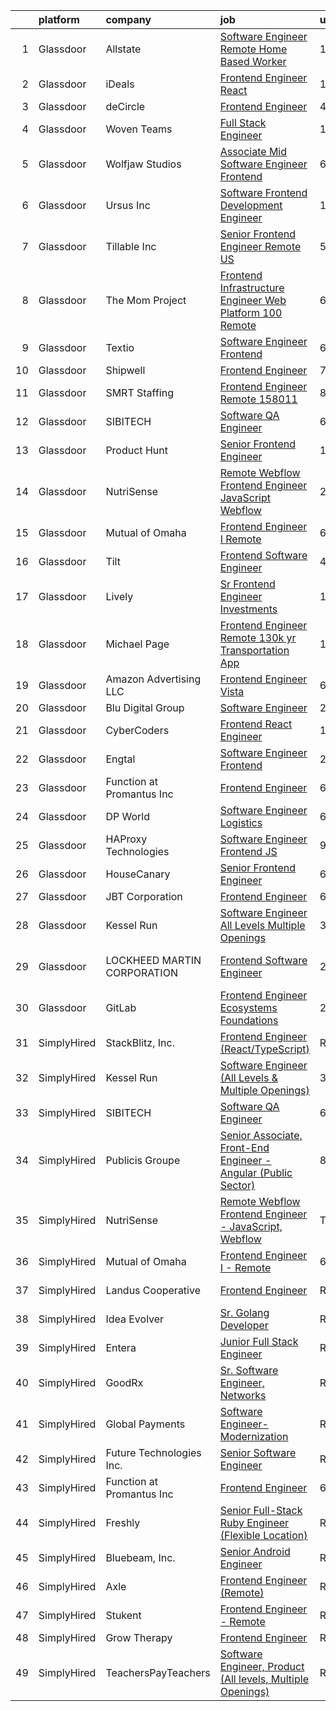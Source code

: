 

|    | platform    | company                     | job                                                                                                                                                                                                                                                                                                                                                                                                                                                                                                                                                                                                                                                                                                                                                                                                                                                                                                                                                                                                                                                                                                                                                                                                                                                                                                                                                                                                                                                                                                                                                                                                                                              | update_time   | location            |
|---:|:------------|:----------------------------|:-------------------------------------------------------------------------------------------------------------------------------------------------------------------------------------------------------------------------------------------------------------------------------------------------------------------------------------------------------------------------------------------------------------------------------------------------------------------------------------------------------------------------------------------------------------------------------------------------------------------------------------------------------------------------------------------------------------------------------------------------------------------------------------------------------------------------------------------------------------------------------------------------------------------------------------------------------------------------------------------------------------------------------------------------------------------------------------------------------------------------------------------------------------------------------------------------------------------------------------------------------------------------------------------------------------------------------------------------------------------------------------------------------------------------------------------------------------------------------------------------------------------------------------------------------------------------------------------------------------------------------------------------|:--------------|:--------------------|
|  1 | Glassdoor   | Allstate                    | [Software Engineer  Remote  Home Based Worker](https://www.glassdoor.com/partner/jobListing.htm?pos=105&ao=1110586&s=58&guid=00000181b36a3e76bc67d1603bbb1848&src=GD_JOB_AD&t=SR&vt=w&cs=1_ad2cbda7&cb=1656572493770&jobListingId=1007969509307&cpc=3DB599BF2F4828F0&jrtk=3-0-1g6pmkfkm284p001-1g6pmkfl7ghra800-4d041a07fbaeb530--6NYlbfkN0BLH0BMQoDn-yw6Urt952hBm1JLFZ7WpBxND2cMIOjOqdmupiC_ZwOjlpaauaQKSroBQtd_BV4CS-ZWyr5ua74f_4jQnc2FEzI3NhbodPURNJ3fsjvdIMJISMZjDhl8iNhKtN4eguoRBxNDUCLMGKrsVzIjZeudN40tMx5v02HtnJAe71GjCu7h61_2Zry3cM-YdRyU1Y9sv1_7MP96wLHZ4x-W_B7iSt811qXhA_lk5kMrRF30dsQwcamVa5AATzegleuRW2HNfo0lGaaTLL7anWJhCK6GeB9k0apXZqmhg67r-0hH6NLHXW6DBzHYZLX7bowS_sMGo5bMxyb14GYfPZQkrpLVi8YRMmWVvWvkHcH2RoZKaC0oUJ-LGFoDHkWzUqU96tXR-H0zh7cpnZfdJQrelnoUuSDFluqIcHqwhifoSJuwxGLQ-Fc5G8DU2tdgDYX-JhP5ZD5JtgYfZWHj6eReutJ0q_Axy_fAu0grMuPnVLtxk99_er5Iko4keBdXgTnPme1wp5NV9mdEcb2-QZH3wqWqFDXSwVWEDxUL1Qi6LNVEoK5moA8rpzYxFSonnlc8Rckc9Ww3Gt6hMEOCnVKRx0so7bdScZmw0_bprGRdIVVm_edpjwBemCJ9GCFXP0wlwQRQzIDR_MkAW2kLTAa-EM4f5Suhx_CQBHjaC8Dm-1lm1OQxdV1PeU4AUp8Eiw1AeS4XtjkCgYY1b2Gevyod7Dn9gKJjBh-HE7yX-4eN8Xz_zA8y9QhyuTH5yIan5mY9Ar0lZ3R6NYf1iOJ6oFbaM8lREohjE5qyN-734-OvuKSOtqa-rImrv2GXZ3QB1aWgFEglTvKV9eTc4qnVzU6q19S_4mRZHel61vVlEKAv7ydmF5ZD--wRAzMDF9_jB9UBlRKSV2iKTqaifOH680h1w2nMmucEdqJZ7eHYmWGJ91GvHSpje9cORD83NeJsxtE_dVyB0lGKrrVJv_3HlqPNyA54QsRpbunhJuw0EufIS7Hl2XJd_p6OxbAdBMHIJ7lp6e0FI8Nt3wpqL7_XNnRxpf0FhUmGSQxoHWfHJBNL91hhER3GbKASwwsDJxO3mumxc1HvmjMuiuXKjlNpvFLyROtCimTQA8CmcJptJifZQzTWi1SUoPP3OakEIqPv7_MW_UgbMGrHVBhjZITla54IhI45lOv1RwvETFIk48taG61mAclzQGla5xcz3jxuA4eOOx58jTMlX9wVqoeJVPJZlZFj-58%3D) | 1d            | Remote              |
|  2 | Glassdoor   | iDeals                      | [Frontend Engineer  React ](https://www.glassdoor.com/partner/jobListing.htm?pos=126&ao=1136043&s=58&guid=00000181b36a3e76bc67d1603bbb1848&src=GD_JOB_AD&t=SR&vt=w&ea=1&cs=1_0c4eb81a&cb=1656572493772&jobListingId=1007968782920&jrtk=3-0-1g6pmkfkm284p001-1g6pmkfl7ghra800-36dafac97def92f4-)                                                                                                                                                                                                                                                                                                                                                                                                                                                                                                                                                                                                                                                                                                                                                                                                                                                                                                                                                                                                                                                                                                                                                                                                                                                                                                                                                  | 1d            | Remote              |
|  3 | Glassdoor   | deCircle                    | [Frontend Engineer](https://www.glassdoor.com/partner/jobListing.htm?pos=113&ao=1136043&s=58&guid=00000181b36a3e76bc67d1603bbb1848&src=GD_JOB_AD&t=SR&vt=w&cs=1_46111f77&cb=1656572493770&jobListingId=1007963235586&jrtk=3-0-1g6pmkfkm284p001-1g6pmkfl7ghra800-dd5f0d586b805b4e-)                                                                                                                                                                                                                                                                                                                                                                                                                                                                                                                                                                                                                                                                                                                                                                                                                                                                                                                                                                                                                                                                                                                                                                                                                                                                                                                                                               | 4d            | Remote              |
|  4 | Glassdoor   | Woven Teams                 | [Full Stack Engineer](https://www.glassdoor.com/partner/jobListing.htm?pos=129&ao=1136043&s=58&guid=00000181b36a3e76bc67d1603bbb1848&src=GD_JOB_AD&t=SR&vt=w&cs=1_85ebbba6&cb=1656572493776&jobListingId=1007968537068&jrtk=3-0-1g6pmkfkm284p001-1g6pmkfl7ghra800-a391486f0bba99ac-)                                                                                                                                                                                                                                                                                                                                                                                                                                                                                                                                                                                                                                                                                                                                                                                                                                                                                                                                                                                                                                                                                                                                                                                                                                                                                                                                                             | 1d            | Remote              |
|  5 | Glassdoor   | Wolfjaw Studios             | [Associate Mid Software Engineer   Frontend](https://www.glassdoor.com/partner/jobListing.htm?pos=117&ao=1136043&s=58&guid=00000181b36a3e76bc67d1603bbb1848&src=GD_JOB_AD&t=SR&vt=w&ea=1&cs=1_5e0babb6&cb=1656572493771&jobListingId=1007959366152&jrtk=3-0-1g6pmkfkm284p001-1g6pmkfl7ghra800-cea5b5b7e59bbe87-)                                                                                                                                                                                                                                                                                                                                                                                                                                                                                                                                                                                                                                                                                                                                                                                                                                                                                                                                                                                                                                                                                                                                                                                                                                                                                                                                 | 6d            | Remote              |
|  6 | Glassdoor   | Ursus  Inc                  | [Software Frontend Development Engineer](https://www.glassdoor.com/partner/jobListing.htm?pos=108&ao=1110586&s=58&guid=00000181b36a3e76bc67d1603bbb1848&src=GD_JOB_AD&t=SR&vt=w&ea=1&cs=1_b6dcfc83&cb=1656572493770&jobListingId=1007944943021&cpc=FA84DF7EA1EC2398&jrtk=3-0-1g6pmkfkm284p001-1g6pmkfl7ghra800-8d8991a16920fe1d--6NYlbfkN0CT8vBT9H5mqECx2dfLV_FONLPDKpIRssxVwtj05Tmm4rA5I0VNOPdM1oYsK66ov5qsm8ofzWqWD6mg6fXdo7hhHYt9nFT1WegE2-d7qQ2eRxLMcEy3IygldCFdbVCTl0EtFf3t6ea2uPPDT2BtzrVDa_45D8NZ03Zq-LzNbRWrFKBbuxFPDm54tdvVgVDTfTKVVpbmXWP2qD4H6a8l6wak7LddOv7VoP8PCUTD2bLhR_2TGBqHNzqvrttJKiufLdVYPOItH1XasfG3oR-qW_jIvqXfCz4ceazMesZUq0R45xmYyPkj5Hha83iuUYLsGVPWVSgzChLXuhdq6m4TdEsUiZ5OjBaWxKkI6qzmXjoAhkFu82CDseGiRZuPxcu2UV1II_4XFzhxySC5ccQTiLFhkYi8qHxDZAFicJwwXPHyTI7hvTlmhOfcUEmnSfZQFX-HuHVOQwUUmWBZOKADCgyATMvKkn1ODiOMCA4QOWKrKvfV1_pjO7agcwk8ytZYjuyZgV8vTsPKnPWuGcjILHgCusczWWI8HBTdxjc91vIcMMr5SbzdMh471XtKvIT8hwVWMuYh3voRv7kMhN4v7NxQpL9bILQdo76cs_Hekpze9EBNZWcLYSLXz9y5Oh6HWt71Xru2-W1NoKHk-g_7psWpH8nSpugUJX5Of3wV8kP-WEUSP9hbhoCvxLrlR0mYigiiyeftfRbM0mAP-BFYYxE5TIgRR5XTXTvszCA-wPBfuSUQHzZIWthR1juZr-bWtQqhAhVgXRW7ZWACyIKYNfKhaufsxGgIb8KdaHWKGNtdwZNVlQ8QqOwRm_7kGHwIX9RluapBJguYuadxlp2FLDR1x3-aEhLNU-hb0tTDbjUGDKboU8kAHr5fa_JDhe0crl3gWoJDUrZzQH2LXgeJo80FSpBN6ehnsT_vrWWsc2N1mQOEZ7DTZT7OPkw8zSM6N0nTo9O60OWzkI2_X-68sKKORqOHRK3VxLOW9SFWEmwzqrA4HnLh7vFp)                                                                                                                                                                                                                                                | 13d           | Seattle, WA         |
|  7 | Glassdoor   | Tillable  Inc               | [Senior Frontend Engineer  Remote US ](https://www.glassdoor.com/partner/jobListing.htm?pos=121&ao=1136043&s=58&guid=00000181b36a3e76bc67d1603bbb1848&src=GD_JOB_AD&t=SR&vt=w&cs=1_b8091630&cb=1656572493771&jobListingId=1007961387131&jrtk=3-0-1g6pmkfkm284p001-1g6pmkfl7ghra800-374b4f5322434684-)                                                                                                                                                                                                                                                                                                                                                                                                                                                                                                                                                                                                                                                                                                                                                                                                                                                                                                                                                                                                                                                                                                                                                                                                                                                                                                                                            | 5d            | Chicago, IL         |
|  8 | Glassdoor   | The Mom Project             | [Frontend Infrastructure Engineer  Web Platform  100  Remote ](https://www.glassdoor.com/partner/jobListing.htm?pos=107&ao=1110586&s=58&guid=00000181b36a3e76bc67d1603bbb1848&src=GD_JOB_AD&t=SR&vt=w&cs=1_6fc07dc9&cb=1656572493770&jobListingId=1007960551232&cpc=0FE1F5EA2BC84A01&jrtk=3-0-1g6pmkfkm284p001-1g6pmkfl7ghra800-8b6cd9f3fdcd4673--6NYlbfkN0BDp_epf89aHDQhKpPegNJQ_ldQpEFZQsM9OcONMGxWx6pU56EKHF58QjVdAUvn2gXYKO4z_26SU89mHjci_GDptnJftDDPcxP0KxPscXU_iJibb62k-e_C3qR3RrmGQfpENVf3k1cehNsQ5_FH7xqIjMtBDL8gXo6Q733l_qCP9oQWR6Oy0psELGpZjphkp0ef676UR6p55RO5PltNhHgHdTXYaxUQS6O7L6FFtRhRQRfc__9wg1801eTCBggOUvcV7rYpqNtihEZ9cxt_lL-iufr122C0qY1ajGBfJn6IJR0zJ9JVj3vfR2fodvffWFjcCRAy5xF5MSFAeaChQ0OwVbAo-bMN-mGQK9iUUS_1JIR0pRtanW14_Yze-1pVELMBryJSddUEVrMCfrIZ4AXHEeDZHByC0sAhzA07kBCDmrkFRd_WKzxtzsdLBx1GKPCR98SQZ0FKATfM3ZR9Bk9oi9Z5pX7nDx9n2f5rE9gwcZ5_UI27eZDv9jZg-3kkdHqtOn-LbsHEsRac8YqxQl77A1c8q8yDRKJ613oelgv4gVLkswboEJxqS-7RdObphi0%3D)                                                                                                                                                                                                                                                                                                                                                                                                                                                                                                                                                                                                                                                                                 | 6d            | Remote              |
|  9 | Glassdoor   | Textio                      | [Software Engineer  Frontend ](https://www.glassdoor.com/partner/jobListing.htm?pos=119&ao=1136043&s=58&guid=00000181b36a3e76bc67d1603bbb1848&src=GD_JOB_AD&t=SR&vt=w&cs=1_65d9b225&cb=1656572493771&jobListingId=1007960704624&jrtk=3-0-1g6pmkfkm284p001-1g6pmkfl7ghra800-2cbb7fc0601d8919-)                                                                                                                                                                                                                                                                                                                                                                                                                                                                                                                                                                                                                                                                                                                                                                                                                                                                                                                                                                                                                                                                                                                                                                                                                                                                                                                                                    | 6d            | Seattle, WA         |
| 10 | Glassdoor   | Shipwell                    | [Frontend Engineer](https://www.glassdoor.com/partner/jobListing.htm?pos=122&ao=1136043&s=58&guid=00000181b36a3e76bc67d1603bbb1848&src=GD_JOB_AD&t=SR&vt=w&ea=1&cs=1_0cb5c51a&cb=1656572493771&jobListingId=1007957563698&jrtk=3-0-1g6pmkfkm284p001-1g6pmkfl7ghra800-badf248757190a07-)                                                                                                                                                                                                                                                                                                                                                                                                                                                                                                                                                                                                                                                                                                                                                                                                                                                                                                                                                                                                                                                                                                                                                                                                                                                                                                                                                          | 7d            | Austin, TX          |
| 11 | Glassdoor   | SMRT Staffing               | [Frontend Engineer  Remote   158011](https://www.glassdoor.com/partner/jobListing.htm?pos=104&ao=1110586&s=58&guid=00000181b36a3e76bc67d1603bbb1848&src=GD_JOB_AD&t=SR&vt=w&ea=1&cs=1_08bf9b3b&cb=1656572493770&jobListingId=1007955271154&cpc=FAE5E775D180B2FB&jrtk=3-0-1g6pmkfkm284p001-1g6pmkfl7ghra800-108d833c51046b8a--6NYlbfkN0B1iZffVNwR6yblgx4UGLPVYtj6CoeVi8wBybtNKgrFUOUXRgJbsWR06Qg0ALePDRbHJLWlQmYXsFyQqWuiDwZ6TabC5c7hvZOHYvvPMIc6sgcRC71RL1rFhfXgXleD67TENPdnVQJP9HD3pZdQ2jCyWoQd7YgqMi46X19hqownWDuuwwDXAD4aMfjWebe2EjvE4VTMkUuzMuA3zPNOAn1gmlG79lRPDc-QCWLgYHOnKxKVRhHN7sEGUfF_E1hiSGiSEnrqXo8SOPMbV7EGYb1ulYeE1cQKzhQ9S1gJ-xBLAxTE5BSCYA-ueX2o6jGfcXeFma1qLg2napz_beEI2y640OGzpMF88QvwdgRaOr-iC_sQ89-CBFZCO51Cfagj34G3nPeHRFu26F2e4b7w9B1zv-jBruACwfcATm9NC2OOlCMOAqiVI9p3vPJVYpARJ7glIKb4A6xjI4AFEx1Xev7bbhEA26-B1mzE2V72JaqRBQXmtWwGOh1AuTXCxEVl2dUQnzBZrncFfjNrOGw2vb9-IBTwTOMWV_XQxQMI0JeGMA%3D%3D)                                                                                                                                                                                                                                                                                                                                                                                                                                                                                                                                                                                                                                                                                                                        | 8d            | New York, NY        |
| 12 | Glassdoor   | SIBITECH                    | [Software QA Engineer](https://www.glassdoor.com/partner/jobListing.htm?pos=115&ao=1136043&s=58&guid=00000181b36a3e76bc67d1603bbb1848&src=GD_JOB_AD&t=SR&vt=w&ea=1&cs=1_4c086d36&cb=1656572493771&jobListingId=1007959920032&jrtk=3-0-1g6pmkfkm284p001-1g6pmkfl7ghra800-cb7245b62ad57399-)                                                                                                                                                                                                                                                                                                                                                                                                                                                                                                                                                                                                                                                                                                                                                                                                                                                                                                                                                                                                                                                                                                                                                                                                                                                                                                                                                       | 6d            | Remote              |
| 13 | Glassdoor   | Product Hunt                | [Senior Frontend Engineer](https://www.glassdoor.com/partner/jobListing.htm?pos=101&ao=1110586&s=58&guid=00000181b36a3e76bc67d1603bbb1848&src=GD_JOB_AD&t=SR&vt=w&ea=1&cs=1_30f3c4e1&cb=1656572493769&jobListingId=1007947329605&cpc=9EDA28EADF1DF7F0&jrtk=3-0-1g6pmkfkm284p001-1g6pmkfl7ghra800-8136aefaea2520ff--6NYlbfkN0A67EbyqQZ2m7633xFuWhEzGHB4JWu7JYf7ZqKJexKnqwkHDCuIAQHC5GSCUEEW_O4W2Fj5X8aAm8BG-tEN4OmxqKzmWsU_zySLMAdMbvosejPWFlvc6JqTjmQ6AZRYm94UsJX27MyE1lsV0TQZ3Wi9la2vWyIEFmqOAhpWC8JfuND9kKn-TRsQEZOJYO1inePF4GhmoxpWRBJdq1l5-mHaMHTyVWtiE7E8UcaMPYa7jPyAv2S4YlwmN979SIh0_H7JCxVRIaWRg4hD_4wHm8AEDMf6vF1abKj2-PYVJqs2WI_l7Uozb9bPbd2ndDB4hzTDQiH8dt_EedyULBgvB9SHzN6niApO7ETJF7SW5G9VaxApc5_IcBCgrQv8yi7oiw9NjaV24HtNHSiLEsY911MfDQ87ncDschFt9byO2L84Jb32k6b8yIsaQLp88ZNULCz_3LvW7oTdAtwgNbmha9vfpM3PGFSkEEkJxVedDE6z2AMa1MpD765pgNNHDUqOWticr8kQYsHndg%3D%3D)                                                                                                                                                                                                                                                                                                                                                                                                                                                                                                                                                                                                                                                                                                                                                                  | 12d           | Remote              |
| 14 | Glassdoor   | NutriSense                  | [Remote Webflow Frontend Engineer   JavaScript  Webflow](https://www.glassdoor.com/partner/jobListing.htm?pos=116&ao=1136043&s=58&guid=00000181b36a3e76bc67d1603bbb1848&src=GD_JOB_AD&t=SR&vt=w&ea=1&cs=1_5212cd51&cb=1656572493771&jobListingId=1007970812519&jrtk=3-0-1g6pmkfkm284p001-1g6pmkfl7ghra800-eafea48149ace2b2-)                                                                                                                                                                                                                                                                                                                                                                                                                                                                                                                                                                                                                                                                                                                                                                                                                                                                                                                                                                                                                                                                                                                                                                                                                                                                                                                     | 24h           | Chicago, IL         |
| 15 | Glassdoor   | Mutual of Omaha             | [Frontend Engineer I   Remote](https://www.glassdoor.com/partner/jobListing.htm?pos=103&ao=1110586&s=58&guid=00000181b36a3e76bc67d1603bbb1848&src=GD_JOB_AD&t=SR&vt=w&cs=1_eee02c8d&cb=1656572493769&jobListingId=1007959150612&cpc=334ABAF5D42DC775&jrtk=3-0-1g6pmkfkm284p001-1g6pmkfl7ghra800-e716b48e77e107a8--6NYlbfkN0AKY9t8q7VgAheoAs7efbXyhExMUVS6P88HBLabZoQOT6odWudF8K1nswEbB-u_gfhGuqF56yWDTsDBG_Z_IMaQRjIvkLyakpxvAvzaMee0uoI5-l-3iuJrhOAWaSqAlJDXWlGZENoEbVtRqtsgc6PTXvqNSELRq2ui7902kh2muRoFh3EioIczEtHUONWq8Ey821T30MwIyrq6gBrCHG5CWAubDK1SUTgIwuhKHLg6zxMpPGZm3RYxGUqle0OWevkc68-9KHlAC20ErMgmUptto71pzDiyAHQN86rEj12K9Ym0EWcFVONkZxM_ORlGU46aHdvLPFXUDGmUACXqgCVeCnv0IMYU2ITH-yYnG-LgaXb1tPGZxVM9b_zCmOvAL8PWh-f0kt4z6a5-nGKCLFJRwz5amkOdWdEtdkSkpQJvwHNTr0ZMeYYZojRmq7sI-UEK6HEKR9rdQhBCdeSSeukvrNI8kcJ-x_D-Y5zSUl-8wmHYwYqyl2EZASX3Pa-9J5v0SofVisGotjbNw_dXh2lg)                                                                                                                                                                                                                                                                                                                                                                                                                                                                                                                                                                                                                                                                                                                                                               | 6d            | Remote              |
| 16 | Glassdoor   | Tilt                        | [Frontend Software Engineer](https://www.glassdoor.com/partner/jobListing.htm?pos=118&ao=1136043&s=58&guid=00000181b36a3e76bc67d1603bbb1848&src=GD_JOB_AD&t=SR&vt=w&cs=1_14a4f7d8&cb=1656572493771&jobListingId=1007963278079&jrtk=3-0-1g6pmkfkm284p001-1g6pmkfl7ghra800-73aac52b75f1701f-)                                                                                                                                                                                                                                                                                                                                                                                                                                                                                                                                                                                                                                                                                                                                                                                                                                                                                                                                                                                                                                                                                                                                                                                                                                                                                                                                                      | 4d            | Remote              |
| 17 | Glassdoor   | Lively                      | [Sr  Frontend Engineer   Investments](https://www.glassdoor.com/partner/jobListing.htm?pos=123&ao=1136043&s=58&guid=00000181b36a3e76bc67d1603bbb1848&src=GD_JOB_AD&t=SR&vt=w&cs=1_99c7b66c&cb=1656572493771&jobListingId=1007969931321&jrtk=3-0-1g6pmkfkm284p001-1g6pmkfl7ghra800-ff045c2498db2c94-)                                                                                                                                                                                                                                                                                                                                                                                                                                                                                                                                                                                                                                                                                                                                                                                                                                                                                                                                                                                                                                                                                                                                                                                                                                                                                                                                             | 1d            | San Francisco, CA   |
| 18 | Glassdoor   | Michael Page                | [Frontend Engineer   Remote    130k yr   Transportation App](https://www.glassdoor.com/partner/jobListing.htm?pos=106&ao=1110586&s=58&guid=00000181b36a3e76bc67d1603bbb1848&src=GD_JOB_AD&t=SR&vt=w&cs=1_bae6ce5d&cb=1656572493770&jobListingId=1007968284625&cpc=654405A9B1E0A9F5&jrtk=3-0-1g6pmkfkm284p001-1g6pmkfl7ghra800-6249758122c94cf2--6NYlbfkN0BR3ykMnr3Vw97HK5IC0i9Uo32NXohanwqRY-CI8z69bl4xOa6Yve6w6NlWd53uNOdGe3AuXuHqjUk_nPeXu4fzrWt_DEc78RpPS_aOqc6xI36vOzvQPfL1HxUWlMqDcgoxfGQliSCkx_i4PIrEfcMKBGqfpyo1JYlyiJ2F8IeiZJopCFFEkEWIRWe6nKDhawYxgL-ZXijhOtM6o-20Or7ouAZOeGOa2ORu8YOy7OLuKHAHkfTwPQXxREFhNA-EKYvqEsCPD5kmit1quSPqh0HEG08J4N2wK7G-UD2Hu-85723efg-OeXJ1tVw94eyfuCN3hRA2GS8Ea7UQjtN89dEoBP1aNjJ8aid_A7tjRH1doFhCdL6Y1YGdn0uP9kUPfzCzjggO5Bx4LnoUaqmuGdGyjPJkZ4v5FndAT8jjQF08t8y3PFvGL1-Q1khusLUPN3nWyym30DRa9Ayai0R90VEQBuw_7ejyD8_YCsZVboVW3E6hwLS-2rsQ0I1X2pzpsw8mtItfh4ib16wKLDDV0l4W64P64S26DeJ1Ue6GMBfjW7UpYAY_9rWY87pNJiQ2sYKkNitOdG8uIPYRzsLhnlZTo542QfXFeM-gdqxS59U-gFj5foF0fT7fdkLkmFdMBoQEwS7nSIXOUW2QhQFjzpjREUGCiUKMcxHJq-heuROe8sYoW7W5yiaE4antWlX7r4yuLId0XrV8iK-peZSj3prf2uYBTdXDnIT8mEtGgO42ZtBzsR3LXa-Ig_KGNG221o3ZUtdtK1aPIeNlvnoYGUPE-kvCQBMc2wn5umTI3jxdtovyZHDk1FVjv5-Zc22KfzBwGPkpXtVDbSupO6D-GVvxsyS3bxqgRzXG52E4Y5fyCeW0uSJE8hkCGuuPqyV_rCx8ciqb2dHXvuOb51s767YpLpWIJrD41HYVU1LPKTy_HBI87Tjombvp-kNcHcEyvogI7pO0ZRq8EUEIHuDTm_hoaOE493MWBed2HQTAfFHvcxFm0Cpjgxe9e1uffeKHu-ZEbjb0GLSj09k2FcF-RxkZ--UmoeoW9lxN5RvH8gGa3SK5DXBg1LoUtiZGGYpFs7c%3D)                                                                                                                                                   | 1d            | New York, NY        |
| 19 | Glassdoor   | Amazon Advertising LLC      | [Frontend Engineer  Vista](https://www.glassdoor.com/partner/jobListing.htm?pos=130&ao=1136043&s=58&guid=00000181b36a3e76bc67d1603bbb1848&src=GD_JOB_AD&t=SR&vt=w&cs=1_611f8861&cb=1656572493776&jobListingId=1007958479798&jrtk=3-0-1g6pmkfkm284p001-1g6pmkfl7ghra800-ddb25beb9b244a69-)                                                                                                                                                                                                                                                                                                                                                                                                                                                                                                                                                                                                                                                                                                                                                                                                                                                                                                                                                                                                                                                                                                                                                                                                                                                                                                                                                        | 6d            | New York, NY        |
| 20 | Glassdoor   | Blu Digital Group           | [Software Engineer](https://www.glassdoor.com/partner/jobListing.htm?pos=102&ao=1110586&s=58&guid=00000181b36a3e76bc67d1603bbb1848&src=GD_JOB_AD&t=SR&vt=w&ea=1&cs=1_d475abc2&cb=1656572493769&jobListingId=1007966672663&cpc=39A4E8CE329AB187&jrtk=3-0-1g6pmkfkm284p001-1g6pmkfl7ghra800-0441ee70eddaf6b0--6NYlbfkN0BoVCPGDEpKZ6e0xssrpwCgz_QHbZnrrT6El_ZPbVTkziL-BsRRy4hnV2zkiBLSzIO8wdMXh9lP4UVshDL1ggXzzWt8pXw1fYQ5gI2Z39bdlnCVXS-Ijbj_ugPRVWQ-dBwDG1SCs1E2vcqRVjjFJBcevcE5sep-xbhJdI-eBVSM5JlSj8nRYDX7FrN8g7cCeui78-5K_gjXQLzL02Qk-AB-ZS2fuk2FYNl7NOXvnGSiRcLWsYdA1CaUCHRaOnMcwXXp-Pi9B_oiBxCJjYvls7DlTGI6gd8N9ZFj8Is2xuwTAK1oz5A99mi4LpSO4Ak5M_UochTyhM_Su60UzAxSlHdU18ldMfXbLqWaGJY3vyE6NyzFp7XgD1uw-nMAgj3FcVLJjKBfw0vrRB-QIYJ2xlnqfKmYHqf_n9z-QiYE1_xP_jRn56ErBYUe2QDZNFlVdX5F73LkrToIVmEyOVgNLe_X4QzmtUtoCqCuAKB-ts0yqyHC6rta6rqnBknt-nE1-9E%3D)                                                                                                                                                                                                                                                                                                                                                                                                                                                                                                                                                                                                                                                                                                                                                                                       | 2d            | Remote              |
| 21 | Glassdoor   | CyberCoders                 | [Frontend React Engineer](https://www.glassdoor.com/partner/jobListing.htm?pos=110&ao=1110586&s=58&guid=00000181b36a3e76bc67d1603bbb1848&src=GD_JOB_AD&t=SR&vt=w&ea=1&cs=1_d92b4dda&cb=1656572493770&jobListingId=1007969018450&cpc=9908D8D4413DBB8A&jrtk=3-0-1g6pmkfkm284p001-1g6pmkfl7ghra800-64b4ebc1595e463d--6NYlbfkN0CpFJQzrgRR8WqXWK1qKKEqALWJw739KlKqr2H-MSI4eoBlI4EFrmor2FYZMP3muM1Mcqu8sVXnn2z2itOTTLqpjaAGscMI86DsR9ZzDFlO2Yyr92OToxL-1ypYZUbx63YkLIxTALOmP3GhcbaUdPeuUieGy1FF9miTp434IPrsnKN5UddTk9WHxVurCwI87XxQAt_5KmDKd8f7BjimzCH6hOvg3SZq3VP_RT35aMyVoV601vjwodxXHOE9eZ4UiQY_99M61kP71eYnXpQgAlKsb_1_6ymyTTJEOwAXaA0ctM2yGdr6_fj4t2qdkmEKd8PqIJ0TC7SjCKUseRqBvMDzqGXgFJtmKNwk8ACFg1eIUg_2lh99fIQRuRTTiKHqpmelzRvyf58e2_svdYj5Rbbt_dL4x1R2iLvxPruNXzWgdKEX6XhxZqQj3Hyixc6U1oRI-nHaBi8z_0F_3Ca4MYzimlt9CUwBHr5pmpWsSRRYDuEBAIe8QTBGzrizFjpr7pf_tdc0A1lYTi_9UBcEbV5x8wRxi6ukG-K-FS8N8R3tmfhIGylRuy3oLDg5s4p3btjvoWKKDDyonq2yOg67HmQB65PgurVIa_nmMaJBz3r6KVukJ4cFhl9kZCyvMP0xXYcEo_H_GkGc9FT-5Ee3I9UK85g9LE5mu29qrFQv9VGOP3_xHgCMzPcL6DpI2AP4Bt6_JM6SVKs-TVdxt-cOTkPoyqxNnYoInrs-ViV4dKrTwJosBExIvZTAHb5mvA-IpJI5pcZbM-niEL1X0njwE2p6ZCK3DCB3T3Jph5T86rCUBd8iVZ2vnmAzHDuQuNntgLhl3A6nZV5L0haoyVTrO1GX_xH8jY2HmzpUZzQ7kQz49_RgEg6xJBVteYnbNhUP-fp96UectiOEDlBPc1vppOJwJFjy6zEH0dNFCgVC7JMzR3hTqRr7fmVoEVAsO3VgzYAOfnJF-E79fPdblFT3vMLC)                                                                                                                                                                                                                                                                                               | 1d            | Las Vegas, NV       |
| 22 | Glassdoor   | Engtal                      | [Software Engineer  Frontend ](https://www.glassdoor.com/partner/jobListing.htm?pos=109&ao=1110586&s=58&guid=00000181b36a3e76bc67d1603bbb1848&src=GD_JOB_AD&t=SR&vt=w&ea=1&cs=1_aba8c405&cb=1656572493770&jobListingId=1007971749848&cpc=F41FEAB56D215062&jrtk=3-0-1g6pmkfkm284p001-1g6pmkfl7ghra800-430298797dfaddc8--6NYlbfkN0B7Z8t6fEMDh_BTkcJVPNJicKvZQEBTy5HSwyHa20ewqmyfWNXjNsfvmtdqiCQm-ExFRSE5L6nT66jsQTAQTW9vVX2eQ9qJLAh065rQYecxG6-BAaCRBM5PQj_452pxhgKDEHZ06WJTKbDGQUgcldAWvMarnMVsIFa9tBJmE7BWGAttn0hHFXq-lXX0Q7pdcLlRdsQ1DKMBxKmmhw7J6px8-Jlpmrry9ub2Zvycs0R3Uq49W-NdZk_2DYICgYcEczij4qz8ynZNAeYR3JckojlSnjsMH0lpAX1xYpYaIZ9hiAC1D6JXQXpTLoOEz8KSrATzzB1BiCiJ-ju7eGBubM01nhX1_ylKJTMvNaPa2Me29KV6WQUhgMgBExRPx6FvAM15yXACiD2591NG4aC33zzA8izQyVVcjiq7j_7VbhoT3-V1d3pR5268XzqvtG0zLmuYwKh1Ixl08dLyS9zpDd4pe-W_wbOyjbB0uK_F4lkuFuz21yQQ7SP2YqJ2AM5YbSw%3D)                                                                                                                                                                                                                                                                                                                                                                                                                                                                                                                                                                                                                                                                                                                                                                            | 24h           | Boston, MA          |
| 23 | Glassdoor   | Function at Promantus Inc   | [Frontend Engineer](https://www.glassdoor.com/partner/jobListing.htm?pos=114&ao=1136043&s=58&guid=00000181b36a3e76bc67d1603bbb1848&src=GD_JOB_AD&t=SR&vt=w&ea=1&cs=1_f16641c9&cb=1656572493771&jobListingId=1007959091498&jrtk=3-0-1g6pmkfkm284p001-1g6pmkfl7ghra800-8e150d5cae92626f-)                                                                                                                                                                                                                                                                                                                                                                                                                                                                                                                                                                                                                                                                                                                                                                                                                                                                                                                                                                                                                                                                                                                                                                                                                                                                                                                                                          | 6d            | Remote              |
| 24 | Glassdoor   | DP World                    | [Software Engineer   Logistics](https://www.glassdoor.com/partner/jobListing.htm?pos=128&ao=1136043&s=58&guid=00000181b36a3e76bc67d1603bbb1848&src=GD_JOB_AD&t=SR&vt=w&ea=1&cs=1_08b66ba7&cb=1656572493776&jobListingId=1007960450768&jrtk=3-0-1g6pmkfkm284p001-1g6pmkfl7ghra800-9994afc97010bc9b-)                                                                                                                                                                                                                                                                                                                                                                                                                                                                                                                                                                                                                                                                                                                                                                                                                                                                                                                                                                                                                                                                                                                                                                                                                                                                                                                                              | 6d            | Remote              |
| 25 | Glassdoor   | HAProxy Technologies        | [Software Engineer  Frontend JS ](https://www.glassdoor.com/partner/jobListing.htm?pos=112&ao=1136043&s=58&guid=00000181b36a3e76bc67d1603bbb1848&src=GD_JOB_AD&t=SR&vt=w&cs=1_c484cb4d&cb=1656572493770&jobListingId=1007951391871&jrtk=3-0-1g6pmkfkm284p001-1g6pmkfl7ghra800-fba50119eef1cc49-)                                                                                                                                                                                                                                                                                                                                                                                                                                                                                                                                                                                                                                                                                                                                                                                                                                                                                                                                                                                                                                                                                                                                                                                                                                                                                                                                                 | 9d            | Remote              |
| 26 | Glassdoor   | HouseCanary                 | [Senior Frontend Engineer](https://www.glassdoor.com/partner/jobListing.htm?pos=124&ao=1136043&s=58&guid=00000181b36a3e76bc67d1603bbb1848&src=GD_JOB_AD&t=SR&vt=w&cs=1_8b73e9ca&cb=1656572493771&jobListingId=1007959463342&jrtk=3-0-1g6pmkfkm284p001-1g6pmkfl7ghra800-4a4b28de38e9da03-)                                                                                                                                                                                                                                                                                                                                                                                                                                                                                                                                                                                                                                                                                                                                                                                                                                                                                                                                                                                                                                                                                                                                                                                                                                                                                                                                                        | 6d            | Remote              |
| 27 | Glassdoor   | JBT Corporation             | [Frontend Engineer](https://www.glassdoor.com/partner/jobListing.htm?pos=127&ao=1136043&s=58&guid=00000181b36a3e76bc67d1603bbb1848&src=GD_JOB_AD&t=SR&vt=w&cs=1_c828e581&cb=1656572493776&jobListingId=1007960529744&jrtk=3-0-1g6pmkfkm284p001-1g6pmkfl7ghra800-42492434c40cb51c-)                                                                                                                                                                                                                                                                                                                                                                                                                                                                                                                                                                                                                                                                                                                                                                                                                                                                                                                                                                                                                                                                                                                                                                                                                                                                                                                                                               | 6d            | Remote              |
| 28 | Glassdoor   | Kessel Run                  | [Software Engineer  All Levels   Multiple Openings ](https://www.glassdoor.com/partner/jobListing.htm?pos=120&ao=1136043&s=58&guid=00000181b36a3e76bc67d1603bbb1848&src=GD_JOB_AD&t=SR&vt=w&ea=1&cs=1_edac9393&cb=1656572493771&jobListingId=1007964752231&jrtk=3-0-1g6pmkfkm284p001-1g6pmkfl7ghra800-9f83109bc8612bbe-)                                                                                                                                                                                                                                                                                                                                                                                                                                                                                                                                                                                                                                                                                                                                                                                                                                                                                                                                                                                                                                                                                                                                                                                                                                                                                                                         | 3d            | Boston, MA          |
| 29 | Glassdoor   | LOCKHEED MARTIN CORPORATION | [Frontend Software Engineer](https://www.glassdoor.com/partner/jobListing.htm?pos=125&ao=1136043&s=58&guid=00000181b36a3e76bc67d1603bbb1848&src=GD_JOB_AD&t=SR&vt=w&cs=1_93e644c9&cb=1656572493771&jobListingId=1007971992945&jrtk=3-0-1g6pmkfkm284p001-1g6pmkfl7ghra800-04db5fef1d798ee4-)                                                                                                                                                                                                                                                                                                                                                                                                                                                                                                                                                                                                                                                                                                                                                                                                                                                                                                                                                                                                                                                                                                                                                                                                                                                                                                                                                      | 24h           | King of Prussia, PA |
| 30 | Glassdoor   | GitLab                      | [Frontend Engineer  Ecosystems  Foundations](https://www.glassdoor.com/partner/jobListing.htm?pos=111&ao=1136043&s=58&guid=00000181b36a3e76bc67d1603bbb1848&src=GD_JOB_AD&t=SR&vt=w&cs=1_1bc00541&cb=1656572493770&jobListingId=1007967086003&jrtk=3-0-1g6pmkfkm284p001-1g6pmkfl7ghra800-4da9fd30cadfaa73-)                                                                                                                                                                                                                                                                                                                                                                                                                                                                                                                                                                                                                                                                                                                                                                                                                                                                                                                                                                                                                                                                                                                                                                                                                                                                                                                                      | 2d            | Remote              |
| 31 | SimplyHired | StackBlitz, Inc.            | [Frontend Engineer (React/TypeScript)](https://www.simplyhired.com/job/PHTAD8l1d1wY_qyZtZh2ELDAb-VRZyw7yxuMwctqWk8il2EG0-AbmQ?q=frontend+engineer)                                                                                                                                                                                                                                                                                                                                                                                                                                                                                                                                                                                                                                                                                                                                                                                                                                                                                                                                                                                                                                                                                                                                                                                                                                                                                                                                                                                                                                                                                               | Recently      | Remote              |
| 32 | SimplyHired | Kessel Run                  | [Software Engineer (All Levels & Multiple Openings)](https://www.simplyhired.com/job/Tmc3ypqPIzh_Gldtefj5iM8I5a8QZaeVzlCiTwHf6IcHOUYq9nmXsw?q=frontend+engineer)                                                                                                                                                                                                                                                                                                                                                                                                                                                                                                                                                                                                                                                                                                                                                                                                                                                                                                                                                                                                                                                                                                                                                                                                                                                                                                                                                                                                                                                                                 | 3d            | Boston, MA          |
| 33 | SimplyHired | SIBITECH                    | [Software QA Engineer](https://www.simplyhired.com/job/0yGJz9Mh47juargaEj2eWpwPRFo5Xls4O3_FsknvRLNWivFQ-s3mig?q=frontend+engineer)                                                                                                                                                                                                                                                                                                                                                                                                                                                                                                                                                                                                                                                                                                                                                                                                                                                                                                                                                                                                                                                                                                                                                                                                                                                                                                                                                                                                                                                                                                               | 6d            | Remote              |
| 34 | SimplyHired | Publicis Groupe             | [Senior Associate, Front-End Engineer - Angular (Public Sector)](https://www.simplyhired.com/job/fgJaqHApkQVr6ufPh2iZoM5BxDSfym-XzanrpwwnKwV1O_1M5O6dyg?q=frontend+engineer)                                                                                                                                                                                                                                                                                                                                                                                                                                                                                                                                                                                                                                                                                                                                                                                                                                                                                                                                                                                                                                                                                                                                                                                                                                                                                                                                                                                                                                                                     | 8d            | Arlington, VA       |
| 35 | SimplyHired | NutriSense                  | [Remote Webflow Frontend Engineer - JavaScript, Webflow](https://www.simplyhired.com/job/yyMZDU8ayP1RV-ewzd9J6mKPhUnLjIIlM0K7Iu_kCFsVvkEA4ygzmQ?q=frontend+engineer)                                                                                                                                                                                                                                                                                                                                                                                                                                                                                                                                                                                                                                                                                                                                                                                                                                                                                                                                                                                                                                                                                                                                                                                                                                                                                                                                                                                                                                                                             | Today         | Chicago, IL         |
| 36 | SimplyHired | Mutual of Omaha             | [Frontend Engineer I - Remote](https://www.simplyhired.com/job/hCo-2nS-mK1V9mOA-LYAd-JuTLoTzGDCxlnRFP4fD8e2Jl0h-GHxFQ?q=frontend+engineer)                                                                                                                                                                                                                                                                                                                                                                                                                                                                                                                                                                                                                                                                                                                                                                                                                                                                                                                                                                                                                                                                                                                                                                                                                                                                                                                                                                                                                                                                                                       | 6d            | Remote              |
| 37 | SimplyHired | Landus Cooperative          | [Frontend Engineer](https://www.simplyhired.com/job/tRvSZkvmUCgZV84ONkMMoKpqHBWZtd4anSC6ObLnW_5QIBK4-7XsRA?q=frontend+engineer)                                                                                                                                                                                                                                                                                                                                                                                                                                                                                                                                                                                                                                                                                                                                                                                                                                                                                                                                                                                                                                                                                                                                                                                                                                                                                                                                                                                                                                                                                                                  | Recently      | Des Moines, IA      |
| 38 | SimplyHired | Idea Evolver                | [Sr. Golang Developer](https://www.simplyhired.com/job/pc_NZ8aLefzjx4dVYgGg7s8rbF0NpviZbsJd6Ew7TCcA5APVVpbJpw?q=frontend+engineer)                                                                                                                                                                                                                                                                                                                                                                                                                                                                                                                                                                                                                                                                                                                                                                                                                                                                                                                                                                                                                                                                                                                                                                                                                                                                                                                                                                                                                                                                                                               | Recently      | Remote              |
| 39 | SimplyHired | Entera                      | [Junior Full Stack Engineer](https://www.simplyhired.com/job/OI4OLpyxdcSMa7tos-SIC_6uziiCn05guHOB1afzb9sqVhgYclsJvg?q=frontend+engineer)                                                                                                                                                                                                                                                                                                                                                                                                                                                                                                                                                                                                                                                                                                                                                                                                                                                                                                                                                                                                                                                                                                                                                                                                                                                                                                                                                                                                                                                                                                         | Recently      | New York, NY        |
| 40 | SimplyHired | GoodRx                      | [Sr. Software Engineer, Networks](https://www.simplyhired.com/job/6c41vqwIvUuCnhPBEpfFIwu_YwkUyysr55HdrWA8QcA0DeOT0tO3KA?q=frontend+engineer)                                                                                                                                                                                                                                                                                                                                                                                                                                                                                                                                                                                                                                                                                                                                                                                                                                                                                                                                                                                                                                                                                                                                                                                                                                                                                                                                                                                                                                                                                                    | Recently      | Santa Monica, CA    |
| 41 | SimplyHired | Global Payments             | [Software Engineer- Modernization](https://www.simplyhired.com/job/2PDGDeXM6SX1unn7U3rTbujcGPy1y5sRr7Zl7Dp3iyRcGDIYcmhjsA?q=frontend+engineer)                                                                                                                                                                                                                                                                                                                                                                                                                                                                                                                                                                                                                                                                                                                                                                                                                                                                                                                                                                                                                                                                                                                                                                                                                                                                                                                                                                                                                                                                                                   | Recently      | Alpharetta, GA      |
| 42 | SimplyHired | Future Technologies Inc.    | [Senior Software Engineer](https://www.simplyhired.com/job/Sa5N2ck1f0TyfUyByg6kjXcOlpeLimgX1MAZxwnFMjoRqVwJ54Q26w?q=frontend+engineer)                                                                                                                                                                                                                                                                                                                                                                                                                                                                                                                                                                                                                                                                                                                                                                                                                                                                                                                                                                                                                                                                                                                                                                                                                                                                                                                                                                                                                                                                                                           | Recently      | Quantico, VA        |
| 43 | SimplyHired | Function at Promantus Inc   | [Frontend Engineer](https://www.simplyhired.com/job/mdLgRbzN1lQVghAmAu7A7a7kw--r1TemFSZcpZqFZuqGd8isNpIwAQ?q=frontend+engineer)                                                                                                                                                                                                                                                                                                                                                                                                                                                                                                                                                                                                                                                                                                                                                                                                                                                                                                                                                                                                                                                                                                                                                                                                                                                                                                                                                                                                                                                                                                                  | 6d            | Remote              |
| 44 | SimplyHired | Freshly                     | [Senior Full-Stack Ruby Engineer (Flexible Location)](https://www.simplyhired.com/job/5Rm6gI6BUhXQw4_hZbvQ3_CztwgY7zE6vM59iSYWuItG579yfV3bgA?q=frontend+engineer)                                                                                                                                                                                                                                                                                                                                                                                                                                                                                                                                                                                                                                                                                                                                                                                                                                                                                                                                                                                                                                                                                                                                                                                                                                                                                                                                                                                                                                                                                | Recently      | Remote              |
| 45 | SimplyHired | Bluebeam, Inc.              | [Senior Android Engineer](https://www.simplyhired.com/job/xJChIcymtiVXNZSc3ZQoZRxicUdBbX9jXXPtViLjv85lewCbbeqinQ?q=frontend+engineer)                                                                                                                                                                                                                                                                                                                                                                                                                                                                                                                                                                                                                                                                                                                                                                                                                                                                                                                                                                                                                                                                                                                                                                                                                                                                                                                                                                                                                                                                                                            | Recently      | Dallas, TX          |
| 46 | SimplyHired | Axle                        | [Frontend Engineer (Remote)](https://www.simplyhired.com/job/PUaJC2ka-0lrMpRsWcxbAHPFhLWHae2YoczqhGsJB45zhsOtvfKOLw?q=frontend+engineer)                                                                                                                                                                                                                                                                                                                                                                                                                                                                                                                                                                                                                                                                                                                                                                                                                                                                                                                                                                                                                                                                                                                                                                                                                                                                                                                                                                                                                                                                                                         | Recently      | Seattle, WA         |
| 47 | SimplyHired | Stukent                     | [Frontend Engineer - Remote](https://www.simplyhired.com/job/JEwZniQ5bbORD0o2R6JnMiyL_XKGBiPx51je9ZVqanRO5tM-X-lkhg?q=frontend+engineer)                                                                                                                                                                                                                                                                                                                                                                                                                                                                                                                                                                                                                                                                                                                                                                                                                                                                                                                                                                                                                                                                                                                                                                                                                                                                                                                                                                                                                                                                                                         | Recently      | Idaho Falls, ID     |
| 48 | SimplyHired | Grow Therapy                | [Frontend Engineer](https://www.simplyhired.com/job/mprtLP47bTkt8dKEWmTiHBJ-0dMRGZJklYM7S2AbowhWHcyuGFDaiA?q=frontend+engineer)                                                                                                                                                                                                                                                                                                                                                                                                                                                                                                                                                                                                                                                                                                                                                                                                                                                                                                                                                                                                                                                                                                                                                                                                                                                                                                                                                                                                                                                                                                                  | Recently      | Remote              |
| 49 | SimplyHired | TeachersPayTeachers         | [Software Engineer, Product (All levels, Multiple Openings)](https://www.simplyhired.com/job/oJJG_y0wyxiZwv10boP1EekzmIZuOtTPzEDRFp8FyPcNmdaahF_E2A?q=frontend+engineer)                                                                                                                                                                                                                                                                                                                                                                                                                                                                                                                                                                                                                                                                                                                                                                                                                                                                                                                                                                                                                                                                                                                                                                                                                                                                                                                                                                                                                                                                         | Recently      | New York, NY        |